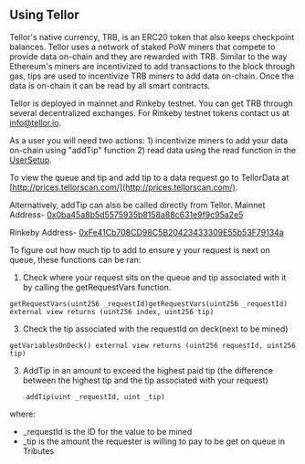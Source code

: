 ## Using Tellor

Tellor's native currency, TRB, is an ERC20 token that also keeps checkpoint balances. Tellor uses a network of staked PoW miners that compete to provide data on-chain and they are rewarded with TRB. Similar to the way Ethereum's miners are incentivized to add transactions to the block through gas, tips are used to incentivize TRB miners to add data on-chain. Once the data is on-chain it can be read by all smart contracts.

Tellor is deployed in mainnet and Rinkeby testnet. You can get TRB through several decentralized exchanges. For Rinkeby testnet tokens contact us at info@tellor.io.

As a user you will need two actions: 1) incentivize miners to add your data on-chain using "addTip" function 2) read data using the read function in the [UserSetup](./UserSetup.md).

To view the queue and tip and add tip to a data request go to TellorData at [http://prices.tellorscan.com/](http://prices.tellorscan.com/).

Alternatively, addTip can also be called directly from Tellor. 
Mainnet Address- [0x0ba45a8b5d5575935b8158a88c631e9f9c95a2e5](https://etherscan.io/address/0x0ba45a8b5d5575935b8158a88c631e9f9c95a2e5)

Rinkeby Address- [0xFe41Cb708CD98C5B20423433309E55b53F79134a](https://rinkeby.etherscan.io/address/0xFe41Cb708CD98C5B20423433309E55b53F79134a)

To figure out how much tip to add to ensure y your request is next on queue, these functions can be ran:

1) Check where your request sits on the queue and tip associated with it by calling the getRequestVars function.

```solidity
getRequestVars(uint256 _requestId)getRequestVars(uint256 _requestId) external view returns (uint256 index, uint256 tip) 
```

3) Check the tip associated with the requestId on deck(next to be mined)
```solidity
getVariablesOnDeck() external view returns (uint256 requestId, uint256 tip)
```

3) AddTip in an amount to exceed the highest paid tip (the difference between the highest tip and the tip associated with your request)

```solidity
    addTip(uint _requestId, uint _tip)
```

where:

  * \_requestId is the ID for the value to be mined
  * \_tip is the amount the requester is willing to pay to be get on queue in Tributes

